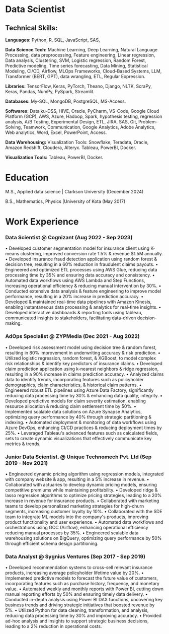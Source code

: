 # Data Scientist
  
## Technical Skills: 
**Languages:** Python, R, SQL, JavaScript, SAS,

**Data Science Tech:** Machine Learning, Deep Learning, Natural Language Processing, data preprocessing, Feature engineering, Linear
regression, Data analysis, Clustering, SVM, Logistic regression, Random Forest, Predictive modeling, Time series forecasting, Data Mining, Statistical Modeling, CI/CD, Airflow, MLOps Frameworks, Cloud-Based Systems, LLM, Transformer (BERT, GPT), data wrangling, ETL, Regular Expression.

**Libraries:** TensorFlow, Keras, PyTorch, Theano, Django, NLTK, ScraPy, Keras, Pandas, NumPy, PySpark, Streamlit.

**Databases:** My-SQL, MongoDB, PostgreSQL, MS-Access.

**Softwares:** Dataiku-DSS, HIVE, Oracle, PyCharm, VS-Code, Google Cloud Platform (GCP), AWS, Azure, Hadoop, Spark, hypothesis testing, regression analysis, A/B Testing, Experimental Design, ETL, JIRA, SAS, Git, Problem-Solving, Teamwork, Communication, Google Analytics, Adobe Analytics, Web analytics, Word, Excel, PowerPoint, Access.

**Data Warehousing:** Visualization Tools: Snowflake, Teradata, Oracle, Amazon Redshift, Cloudera, Alteryx. Tableau, PowerBI, Docker.

**Visualization Tools:** Tableau, PowerBI, Docker.


# Education

M.S., Applied data science | Clarkson University (December 2024)

B.S., Mathematics, Physics |University of Kota (May 2017)

# Work Experience

### Data Scientist @ Cognizant (Aug 2022 - Sep 2023)

• Developed customer segmentation model for insurance client using K-means clustering, improved conversion rate 1.5% & revenue $1.5M annually.
• Developed insurance fraud detection application using random forest & decision tree, resulting in a 60% reduction in fraudulent claims payouts.
• Engineered and optimized ETL processes using AWS Glue, reducing data processing time by 35% and ensuring data accuracy and consistency.
• Automated data workflows using AWS Lambda and Step Functions, increasing operational efficiency & reducing manual intervention by 30%.
• Conducted extensive data analysis & feature engineering to improve model performance, resulting in a 20% increase in prediction accuracy.
• Developed & maintained real-time data pipelines with Amazon Kinesis, enabling instantaneous data processing & analytics for real-time insights.
• Developed interactive dashboards & reporting tools using tableau, communicated insights to stakeholders, facilitating data-driven decision-making.

### AdOps Specialist @ ZYPMedia (Dec 2021 - Aug 2022)

• Developed risk assessment model using decision tree & random forest, resulting in 80% improvement in underwriting accuracy & risk prediction.
• Utilized logistic regression, random forest, & XGBoost, to model complex risk relationships & identify key predictors of insurance claims.
• Developed claim prediction application using k-nearest neighbors & ridge regression, resulting in a 90% increase in claims prediction accuracy.
• Analyzed claims data to identify trends, incorporating features such as policyholder demographics, claim characteristics, & historical claim patterns.
• Engineered robust ETL pipelines using Azure Data Factory, significantly reducing data processing time by 30% & enhancing data quality, integrity.
• Developed predictive models for claim severity estimation, enabling resource allocation & reducing claim settlement time by 50%.
• Implemented scalable data solutions on Azure Synapse Analytics, optimizing query performance by 40% through strategic partitioning & indexing.
• Automated deployment & monitoring of data workflows using Azure DevOps, enhancing CI/CD practices & reducing deployment times by 25%.
• Leveraged Tableau's advanced features such as calculated fields, sets to create dynamic visualizations that effectively communicate key metrics & trends.

### Junior Data Scientist. @ Unique Technomech Pvt. Ltd (Sep 2019 - Nov 2021)

• Engineered dynamic pricing algorithm using regression models, integrated with company website & app, resulting in a 5% increase in revenue.
• Collaborated with actuaries to develop dynamic pricing models, ensuring competitive premiums while maintaining profitability.
• Developed ridge & lasso regression algorithms to optimize pricing strategies, leading to a 20% increase in revenue for insurance products.
• Collaborated with marketing teams to develop personalized marketing strategies for high-churn segments, increasing customer loyalty by 10%.
• Collaborated with the SDE team to integrate ML models into the company's products, improving product functionality and user experience.
• Automated data workflows and orchestrations using GCC (Airflow), enhancing operational efficiency reducing manual processes by 35%.
• Engineered scalable data warehousing solutions on BigQuery, optimizing query performance by 50% through efficient schema design partitioning.

### Data Analyst @ Sygnius Ventures  (Sep 2017 - Sep 2019)

• Developed recommendation systems to cross-sell relevant insurance products, increasing average policyholder lifetime value by 20%.
• Implemented predictive models to forecast the future value of customers, incorporating features such as purchase history, frequency, and monetary value.
• Automated weekly and monthly reports with Power BI, cutting down manual reporting efforts by 50% and ensuring timely data delivery.
• Conducted in-depth analysis using Power BI DAX functions, uncovering key business trends and driving strategic initiatives that boosted revenue by 5%.
• Utilized Python for data cleaning, transformation, and analysis, reducing data processing time by 30% and improving accuracy.
• Provided ad-hoc analysis and insights to support strategic business decisions, leading to a 2% reduction in operational costs.
